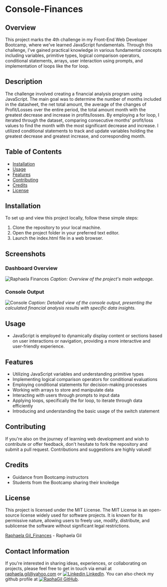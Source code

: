 # Console-Finances

## Overview
This project marks the 4th challenge in my Front-End Web Developer Bootcamp, where we've learned JavaScript fundamentals. Through this challenge, I've gained practical knowledge in various fundamental concepts including variables, primitive types, logical comparison operators, conditional statements, arrays, user interaction using prompts, and implementation of loops like the for loop.

## Description
The challenge involved creating a financial analysis program using JavaScript. The main goal was to determine the number of months included in the datasheet, the net total amount, the average of the changes of Profit/Losses over the entire period, the total amount month with the greatest decrease and increase in profits/losses. By employing a for loop, I iterated through the dataset, comparing consecutive months' profit/loss values to find the month with the most significant decrease and increase. I utilized conditional statements to track and update variables holding the greatest decrease and greatest increase, and corresponding month.

## Table of Contents
- [Installation](#installation)
- [Usage](#usage)
- [Features](#features)
- [Contributing](#contributing)
- [Credits](#credits)
- [License](#license)

## Installation
To set up and view this project locally, follow these simple steps:

1. Clone the repository to your local machine.
2. Open the project folder in your preferred text editor.
3. Launch the index.html file in a web browser.

## Screenshots
### Dashboard Overview
![Raphaela Finances](https://github.com/RaphaGil/Console-Finances/assets/128820385/036080de-4a78-4818-ace9-2ab432aef2a3)
*Caption: Overview of the project's main webpage.*
### Console Output
![Console](https://github.com/RaphaGil/Console-Finances/assets/128820385/868a7724-f183-4541-93ab-ea1244517d98)
*Caption: Detailed view of the console output, presenting the calculated financial analysis results with specific data insights.*


## Usage
- JavaScript is employed to dynamically display content or sections based on user interactions or navigation, providing a more interactive and user-friendly experience.

## Features
- Utilizing JavaScript variables and understanding primitive types
- Implementing logical comparison operators for conditional evaluations
- Employing conditional statements for decision-making processes
- Working with arrays to store and manipulate data
- Interacting with users through prompts to input data
- Applying loops, specifically the for loop, to iterate through data efficiently
- Introducing and understanding the basic usage of the switch statement

## Contributing
If you're also on the journey of learning web development and wish to contribute or offer feedback, don't hesitate to fork the repository and submit a pull request. Contributions and suggestions are highly valued!

## Credits
- Guidance from Bootcamp instructors
- Students from the Bootcamp sharing their knoledge

## License
This project is licensed under the MIT License. The MIT License is an open-source license widely used for software projects. It is known for its permissive nature, allowing users to freely use, modify, distribute, and sublicense the software without significant legal restrictions.

[Raphaela Gil_Finances](https://github.com/RaphaGil/Console-Finances) - Raphaela Gil 
## Contact Information
If you're interested in sharing ideas, experiences, or collaborating on projects, please feel free to get in touch via email at raphaela.gil@yahoo.com or [![Linkedin](https://i.stack.imgur.com/gVE0j.png) LinkedIn](https://www.linkedin.com/in/raphaela-do-amaral-gil-0a9bb945/ ). You can also check my github profile at [![RaphaGil](https://i.stack.imgur.com/tskMh.png) GitHub](https://github.com/RaphaGil).
